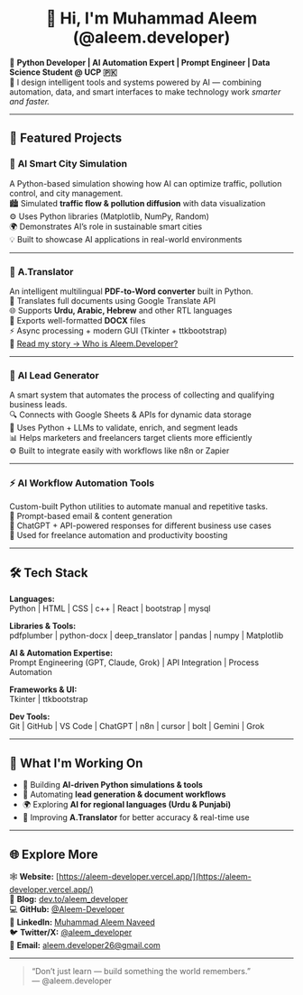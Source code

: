 <h1 align="center">👋 Hi, I'm Muhammad Aleem (@aleem.developer)</h1>

🎯 **Python Developer | AI Automation Expert | Prompt Engineer | Data Science Student @ UCP 🇵🇰**  
🧠 I design intelligent tools and systems powered by AI — combining automation, data, and smart interfaces to make technology work *smarter and faster.*

---

## 🚀 Featured Projects

### 🧠 **AI Smart City Simulation**
A Python-based simulation showing how AI can optimize traffic, pollution control, and city management.  
🏙️ Simulated **traffic flow & pollution diffusion** with data visualization  
⚙️ Uses Python libraries (Matplotlib, NumPy, Random)  
🌍 Demonstrates AI’s role in sustainable smart cities  
💡 Built to showcase AI applications in real-world environments  

---

### 📄 **A.Translator**
An intelligent multilingual **PDF-to-Word converter** built in Python.  
📘 Translates full documents using Google Translate API  
🌐 Supports **Urdu, Arabic, Hebrew** and other RTL languages  
🎨 Exports well-formatted **DOCX** files  
⚡ Async processing + modern GUI (Tkinter + ttkbootstrap)  
🔗 [Read my story → Who is Aleem.Developer?](https://dev.to/aleem_developer/who-is-aleem.developer-the-student-behind-pdf-translator)

---

### 💼 **AI Lead Generator**
A smart system that automates the process of collecting and qualifying business leads.  
🔍 Connects with Google Sheets & APIs for dynamic data storage  
🤖 Uses Python + LLMs to validate, enrich, and segment leads  
📊 Helps marketers and freelancers target clients more efficiently  
⚙️ Built to integrate easily with workflows like n8n or Zapier  

---

### ⚡ **AI Workflow Automation Tools**
Custom-built Python utilities to automate manual and repetitive tasks.  
🧩 Prompt-based email & content generation  
💬 ChatGPT + API-powered responses for different business use cases  
💼 Used for freelance automation and productivity boosting  

---

## 🛠️ Tech Stack

**Languages:**  
 Python |  HTML |  CSS | c++ | React | bootstrap | mysql   

**Libraries & Tools:**  
pdfplumber | python-docx | deep_translator | pandas | numpy | Matplotlib  

**AI & Automation Expertise:**  
Prompt Engineering (GPT, Claude, Grok) | API Integration | Process Automation  

**Frameworks & UI:**  
Tkinter | ttkbootstrap  

**Dev Tools:**  
Git | GitHub | VS Code | ChatGPT | n8n | cursor | bolt | Gemini | Grok

---

## 🧠 What I'm Working On

- 🧪 Building **AI-driven Python simulations & tools**  
- 🤖 Automating **lead generation & document workflows**  
- 🌍 Exploring **AI for regional languages (Urdu & Punjabi)**  
- 🚀 Improving **A.Translator** for better accuracy & real-time use  

---

## 🌐 Explore More

🕸️ **Website:** [https://aleem-developer.vercel.app/](https://aleem-developer.vercel.app/)  
🧠 **Blog:** [dev.to/aleem_developer](https://dev.to/aleem_developer)  
💻 **GitHub:** [@Aleem-Developer](https://github.com/Aleem-Developer)  
🔗 **LinkedIn:** [Muhammad Aleem Naveed](https://linkedin.com/in/aleem-developer)  
🐦 **Twitter/X:** [@aleem_developer](https://twitter.com/aleem_developer)  
📧 **Email:** aleem.developer26@gmail.com  

---

> “Don’t just learn — build something the world remembers.”  
> — @aleem.developer 
